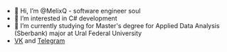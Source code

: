 - 👋 Hi, I’m @MelixQ - software engineer soul
- 👀 I’m interested in C# development
- 🌱 I’m currently studying for Master's degree for Applied Data Analysis (Sberbank) major at Ural Federal University
- [VK](http://vk.com/melix42 "My VK profile") and [Telegram](https://telegram.me/melix42 "My Telegram")

<!---
MelixQ/MelixQ is a ✨ special ✨ repository because its `README.md` (this file) appears on your GitHub profile.
You can click the Preview link to take a look at your changes.
--->
